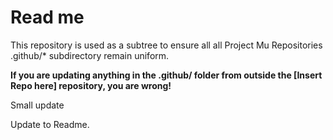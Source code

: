 # Read me

This repository is used as a subtree to ensure all all Project Mu Repositories .github/* subdirectory remain uniform.

**If you are updating anything in the .github/ folder from outside the [Insert Repo here] repository, you are wrong!**

Small update

Update to Readme.